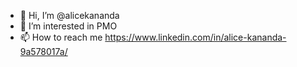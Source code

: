 - 👋 Hi, I’m @alicekananda
- 👀 I’m interested in PMO
- 📫 How to reach me https://www.linkedin.com/in/alice-kananda-9a578017a/

<!---
alicekananda/alicekananda is a ✨ special ✨ repository because its `README.md` (this file) appears on your GitHub profile.
You can click the Preview link to take a look at your changes.
--->
